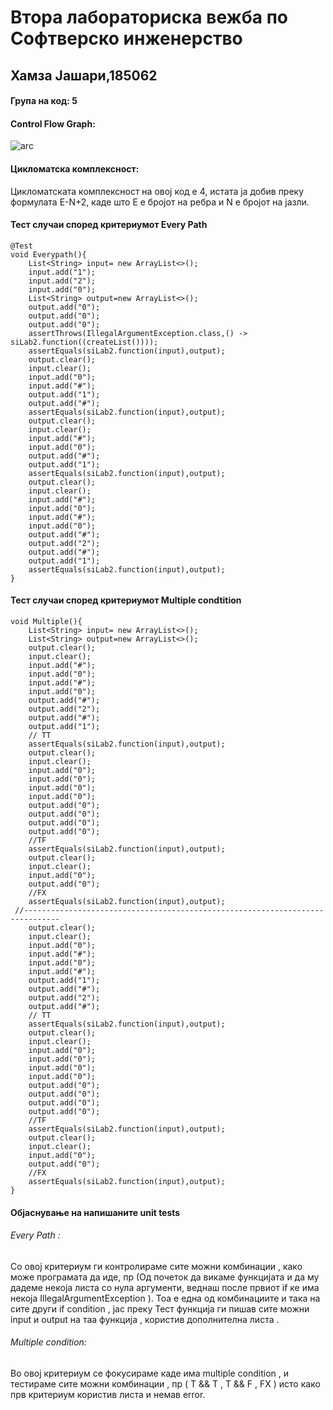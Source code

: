 # Втора лабораториска вежба по Софтверско инженерство

## Хамза Јашари,185062

#### Група на код: 5

#### Control Flow Graph:

![arc](https://i.ibb.co/HzYZrfj/Untitled-Diagram-1.jpg)

#### Цикломатска комплексност:

Цикломатската комплексност на овој код е 4, истата ја добив преку формулата E-N+2, каде што E е бројот на ребра и N е бројот на јазли.

#### Тест случаи според критериумот Еvery Path

```
@Test
void Everypath(){
    List<String> input= new ArrayList<>();
    input.add("1");
    input.add("2");
    input.add("0");
    List<String> output=new ArrayList<>();
    output.add("0");
    output.add("0");
    output.add("0");
    assertThrows(IllegalArgumentException.class,() -> siLab2.function((createList())));
    assertEquals(siLab2.function(input),output);
    output.clear();
    input.clear();
    input.add("0");
    input.add("#");
    output.add("1");
    output.add("#");
    assertEquals(siLab2.function(input),output);
    output.clear();
    input.clear();
    input.add("#");
    input.add("0");
    output.add("#");
    output.add("1");
    assertEquals(siLab2.function(input),output);
    output.clear();
    input.clear();
    input.add("#");
    input.add("0");
    input.add("#");
    input.add("0");
    output.add("#");
    output.add("2");
    output.add("#");
    output.add("1");
    assertEquals(siLab2.function(input),output);
}
```

#### Тест случаи според критериумот Multiple condtition

```
void Multiple(){
    List<String> input= new ArrayList<>();
    List<String> output=new ArrayList<>();
    output.clear();
    input.clear();
    input.add("#");
    input.add("0");
    input.add("#");
    input.add("0");
    output.add("#");
    output.add("2");
    output.add("#");
    output.add("1");
    // TT
    assertEquals(siLab2.function(input),output);
    output.clear();
    input.clear();
    input.add("0");
    input.add("0");
    input.add("0");
    input.add("0");
    output.add("0");
    output.add("0");
    output.add("0");
    output.add("0");
    //TF
    assertEquals(siLab2.function(input),output);
    output.clear();
    input.clear();
    input.add("0");
    output.add("0");
    //FX
    assertEquals(siLab2.function(input),output);
 //------------------------------------------------------------------------------
    output.clear();
    input.clear();
    input.add("0");
    input.add("#");
    input.add("0");
    input.add("#");
    output.add("1");
    output.add("#");
    output.add("2");
    output.add("#");
    // TT
    assertEquals(siLab2.function(input),output);
    output.clear();
    input.clear();
    input.add("0");
    input.add("0");
    input.add("0");
    input.add("0");
    output.add("0");
    output.add("0");
    output.add("0");
    output.add("0");
    //TF
    assertEquals(siLab2.function(input),output);
    output.clear();
    input.clear();
    input.add("0");
    output.add("0");
    //FX
    assertEquals(siLab2.function(input),output);
}
```

#### Објаснување на напишаните unit tests

######    Every Path :  

   Со овој критериум ги контролираме сите можни комбинации , како може програмата да иде, пр (Од почеток да викаме функцијата и да му дадеме некоја листа со нула аргументи, веднаш после првиот if ке има некоја IllegalArgumentException ).
   Тоа е една од комбинациите и така на сите други if condition , јас преку Тест функција ги пишав сите можни input и output на таа функција , користив дополнителна листа .

######   Multiple condition:

   Во овој критериум  се фокусираме каде има multiple condition , и тестираме сите можни комбинации , пр ( Т && T , T && F , FX )   исто како прв критериум користив листа и немав error. 